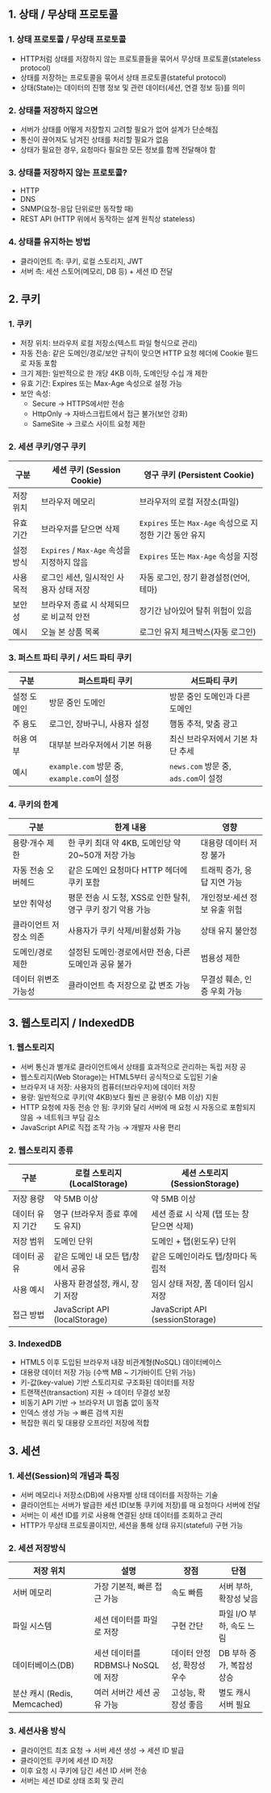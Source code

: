 ## 1. 상태 / 무상태 프로토콜
### 1. 상태 프로토콜 / 무상태 프로토콜 
 - HTTP처럼 상태를 저장하지 않는 프로토콜들을 묶어서 무상태 프로토콜(stateless protocol)
 - 상태를 저장하는 프로토콜을 묶어서 상태 프로토콜(stateful protocol)
 - 상태(State)는 데이터의 진행 정보 및 관련 데이터(세션, 연결 정보 등)를 의미
  
### 2. 상태를 저장하지 않으면
 - 서버가 상태를 어떻게 저장할지 고려할 필요가 없어 설계가 단순해짐
 - 통신이 끊어져도 남겨진 상태를 처리할 필요가 없음
 - 상태가 필요한 경우, 요청마다 필요한 모든 정보를 함께 전달해야 함
 
### 3. 상태를 저장하지 않는 프로토콜? 
 - HTTP
 - DNS
 - SNMP(요청-응답 단위로만 동작할 때)
 - REST API (HTTP 위에서 동작하는 설계 원칙상 stateless)

### 4. 상태를 유지하는 방법
 - 클라이언트 측: 쿠키, 로컬 스토리지, JWT
 - 서버 측: 세션 스토어(메모리, DB 등) + 세션 ID 전달

## 2. 쿠키
### 1. 쿠키
 - 저장 위치: 브라우저 로컬 저장소(텍스트 파일 형식으로 관리)
 - 자동 전송: 같은 도메인/경로/보안 규칙이 맞으면 HTTP 요청 헤더에 Cookie 필드로 자동 포함
 - 크기 제한: 일반적으로 한 개당 4KB 이하, 도메인당 수십 개 제한
 - 유효 기간: Expires 또는 Max-Age 속성으로 설정 가능
 - 보안 속성:
   - Secure → HTTPS에서만 전송
   - HttpOnly → 자바스크립트에서 접근 불가(보안 강화)
   - SameSite → 크로스 사이트 요청 제한

### 2. 세션 쿠키/영구 쿠키

| 구분    | 세션 쿠키 (Session Cookie)            | 영구 쿠키 (Persistent Cookie)                |
| ----- | --------------------------------- | ---------------------------------------- |
| 저장 위치 | 브라우저 메모리                          | 브라우저의 로컬 저장소(파일)                         |
| 유효 기간 | 브라우저를 닫으면 삭제                      | `Expires` 또는 `Max-Age` 속성으로 지정한 기간 동안 유지 |
| 설정 방식 | `Expires` / `Max-Age` 속성을 지정하지 않음 | `Expires` 또는 `Max-Age` 속성을 지정            |
| 사용 목적 | 로그인 세션, 일시적인 사용자 상태 저장            | 자동 로그인, 장기 환경설정(언어, 테마)                  |
| 보안성   | 브라우저 종료 시 삭제되므로 비교적 안전            | 장기간 남아있어 탈취 위험이 있음                       |
| 예시    | 오늘 본 상품 목록                        | 로그인 유지 체크박스(자동 로그인)                      |

### 3. 퍼스트 파티 쿠키 / 서드 파티 쿠키

| 구분     | 퍼스트파티 쿠키                              | 서드파티 쿠키                        |
| ------ | ------------------------------------- | ------------------------------ |
| 설정 도메인 | 방문 중인 도메인                             | 방문 중인 도메인과 다른 도메인              |
| 주 용도   | 로그인, 장바구니, 사용자 설정                     | 행동 추적, 맞춤 광고                   |
| 허용 여부  | 대부분 브라우저에서 기본 허용                      | 최신 브라우저에서 기본 차단 추세             |
| 예시     | `example.com` 방문 중, `example.com`이 설정 | `news.com` 방문 중, `ads.com`이 설정 |


### 4. 쿠키의 한계
| 구분           | 한계 내용                                  | 영향               |
| ------------ | -------------------------------------- | ---------------- |
| 용량·개수 제한     | 한 쿠키 최대 약 4KB, 도메인당 약 20\~50개 저장 가능    | 대용량 데이터 저장 불가    |
| 자동 전송 오버헤드   | 같은 도메인 요청마다 HTTP 헤더에 쿠키 포함             | 트래픽 증가, 응답 지연 가능 |
| 보안 취약성       | 평문 전송 시 도청, XSS로 인한 탈취, 영구 쿠키 장기 악용 가능 | 개인정보·세션 정보 유출 위험 |
| 클라이언트 저장소 의존 | 사용자가 쿠키 삭제/비활성화 가능                     | 상태 유지 불안정        |
| 도메인/경로 제한    | 설정된 도메인·경로에서만 전송, 다른 도메인과 공유 불가        | 범용성 제한           |
| 데이터 위변조 가능성  | 클라이언트 측 저장으로 값 변조 가능                   | 무결성 훼손, 인증 우회 가능 |


## 3. 웹스토리지 / IndexedDB
### 1. 웹스토리지
 - 서버 통신과 별개로 클라이언트에서 상태를 효과적으로 관리하는 독립 저장 공
 - 웹스토리지(Web Storage)는 HTML5부터 공식적으로 도입된 기술
 - 브라우저 내 저장: 사용자의 컴퓨터(브라우저)에 데이터 저장
 - 용량: 일반적으로 쿠키(약 4KB)보다 훨씬 큰 용량(수 MB 이상) 지원
 - HTTP 요청에 자동 전송 안 됨: 쿠키와 달리 서버에 매 요청 시 자동으로 포함되지 않음 → 네트워크 부담 감소
 - JavaScript API로 직접 조작 가능 → 개발자 사용 편리

### 2. 웹스토리지 종류
| 구분        | 로컬 스토리지 (LocalStorage)        | 세션 스토리지 (SessionStorage)        |
| --------- | ----------------------------- | ------------------------------- |
| 저장 용량     | 약 5MB 이상                      | 약 5MB 이상                        |
| 데이터 유지 기간 | 영구 (브라우저 종료 후에도 유지)           | 세션 종료 시 삭제 (탭 또는 창 닫으면 삭제)      |
| 저장 범위     | 도메인 단위                        | 도메인 + 탭(윈도우) 단위                 |
| 데이터 공유    | 같은 도메인 내 모든 탭/창에서 공유          | 같은 도메인이라도 탭/창마다 독립적             |
| 사용 예시     | 사용자 환경설정, 캐시, 장기 저장           | 임시 상태 저장, 폼 데이터 임시 저장           |
| 접근 방법     | JavaScript API (localStorage) | JavaScript API (sessionStorage) |

### 3. IndexedDB
 - HTML5 이후 도입된 브라우저 내장 비관계형(NoSQL) 데이터베이스
 - 대용량 데이터 저장 가능 (수백 MB ~ 기가바이트 단위 가능)
 - 키-값(key-value) 기반 스토리지로 구조화된 데이터를 저장
 - 트랜잭션(transaction) 지원 → 데이터 무결성 보장
 - 비동기 API 기반 → 브라우저 UI 멈춤 없이 동작
 - 인덱스 생성 가능 → 빠른 검색 지원
 - 복잡한 쿼리 및 대용량 오프라인 저장에 적합

## 3. 세션
### 1. 세션(Session)의 개념과 특징
  - 서버 메모리나 저장소(DB)에 사용자별 상태 데이터를 저장하는 기술
  - 클라이언트는 서버가 발급한 세션 ID(보통 쿠키에 저장)를 매 요청마다 서버에 전달
  - 서버는 이 세션 ID를 키로 사용해 연결된 상태 데이터를 조회하고 관리
  - HTTP가 무상태 프로토콜이지만, 세션을 통해 상태 유지(stateful) 구현 가능

### 2. 세션 저장방식
| 저장 위치                    | 설명                       | 장점              | 단점               |
| ------------------------ | ------------------------ | --------------- | ---------------- |
| 서버 메모리                   | 가장 기본적, 빠른 접근 가능         | 속도 빠름           | 서버 부하, 확장성 낮음    |
| 파일 시스템                   | 세션 데이터를 파일로 저장           | 구현 간단           | 파일 I/O 부하, 속도 느림 |
| 데이터베이스(DB)               | 세션 데이터를 RDBMS나 NoSQL에 저장 | 데이터 안정성, 확장성 우수 | DB 부하 증가, 복잡성 상승 |
| 분산 캐시 (Redis, Memcached) | 여러 서버간 세션 공유 가능          | 고성능, 확장성 좋음     | 별도 캐시 서버 필요      |

### 3. 세션사용 방식
 - 클라이언트 최초 요청 → 서버 세션 생성 → 세션 ID 발급
 - 클라이언트 쿠키에 세션 ID 저장
 - 이후 요청 시 쿠키에 담긴 세션 ID 서버 전송
 - 서버는 세션 ID로 상태 조회 및 관리